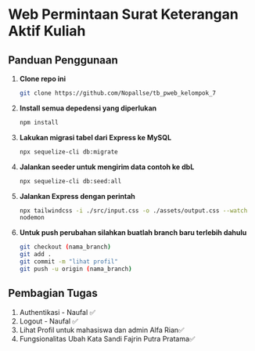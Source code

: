 # Web Permintaan Surat Keterangan Aktif Kuliah

## Panduan Penggunaan

1. **Clone repo ini**

   ```bash
   git clone https://github.com/Nopallse/tb_pweb_kelompok_7
   ```

2. **Install semua depedensi yang diperlukan**

   ```bash
   npm install
   ```

3. **Lakukan migrasi tabel dari Express ke MySQL**

   ```bash
   npx sequelize-cli db:migrate

   ```

4. **Jalankan seeder untuk mengirim data contoh ke dbL**

   ```bash
   npx sequelize-cli db:seed:all
   ```

5. **Jalankan Express dengan perintah**

   ```bash
   npx tailwindcss -i ./src/input.css -o ./assets/output.css --watch
   nodemon

   ```

6. **Untuk push perubahan silahkan buatlah branch baru terlebih dahulu**

   ```bash
   git checkout (nama_branch)
   git add .
   git commit -m "lihat profil"
   git push -u origin (nama_branch)
   ```

## Pembagian Tugas

1. Authentikasi - Naufal ✅
2. Logout - Naufal ✅
3. Lihat Profil untuk mahasiswa dan admin Alfa Rian✅
4. Fungsionalitas Ubah Kata Sandi Fajrin Putra Pratama✅

